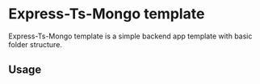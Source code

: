 # Express-Ts-Mongo template

<p>Express-Ts-Mongo template is a simple backend app template with basic folder structure.</p>

## Usage 


